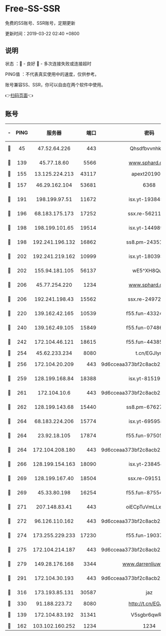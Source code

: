 # Free-SS-SSR

免费的SS账号、SSR账号，定期更新

更新时间：2019-03-22 02:40 +0800

## 说明

状态     ：🙂 - 良好 🙁 - 多次连接失败或连接超时

PING值   ：不代表真实使用中的速度，仅供参考。

账号兼容SS、SSR，你可以自由在两个软件中使用。

👉[扫码页面](https://liesauer.github.io/Free-SS-SSR/)👈

## 账号

|-|PING|服务器|端口|密码|加密方式|区域|
|:----:|:----:|:-----:|-----:|:----:|:----:|:----:|
|🙂|45|47.52.64.226|443|Qhsdfbvvnhkm1|aes-256-cfb|HK|
|🙂|139|45.77.18.60|5566|www.sphard.com|aes-256-cfb|JP|
|🙂|155|13.125.224.213|43117|apext2019005|chacha20|KR|
|🙂|157|46.29.162.104|53681|6368|aes-256-ctr|RU|
|🙂|191|198.199.97.51|11672|isx.yt-19384515|aes-256-cfb|US|
|🙂|196|68.183.175.173|17252|ssx.re-56211107|aes-256-cfb|US|
|🙂|198|198.199.101.65|19514|isx.yt-14498993|aes-256-cfb|US|
|🙂|198|192.241.196.132|16862|ss8.pm-24351736|aes-256-cfb|US|
|🙂|202|192.241.219.162|10999|isx.yt-18039327|aes-256-cfb|US|
|🙂|202|155.94.181.105|56137|wE5^XH8Quw|aes-256-cfb|US|
|🙂|206|45.77.254.220|1234|www.sphard.com|aes-256-cfb|SG|
|🙂|206|192.241.198.43|15562|ssx.re-24972018|aes-256-cfb|US|
|🙂|220|139.162.42.165|10539|f55.fun-43324976|aes-256-cfb|SG|
|🙂|240|139.162.49.105|15849|f55.fun-07486804|aes-256-cfb|SG|
|🙂|242|172.104.46.121|18615|f55.fun-44385578|aes-256-cfb|SG|
|🙂|254|45.62.233.234|8080|t.cn/EGJIyrl|rc4-md5|CA|
|🙂|256|172.104.20.209|443|9d6cceaa373bf2c8acb22e60b6a58be6|aes-256-cfb|US|
|🙂|259|128.199.168.84|18388|isx.yt-81519185|aes-256-cfb|SG|
|🙂|261|172.104.10.6|443|9d6cceaa373bf2c8acb22e60b6a58be6|aes-256-cfb|US|
|🙂|262|128.199.143.68|15440|ss8.pm-67627124|aes-256-cfb|SG|
|🙂|264|68.183.224.206|15774|isx.yt-69595810|aes-256-cfb|SG|
|🙂|264|23.92.18.105|17874|f55.fun-97505102|aes-256-cfb|US|
|🙂|264|172.104.208.180|443|9d6cceaa373bf2c8acb22e60b6a58be6|aes-256-cfb|US|
|🙂|266|128.199.154.163|18090|isx.yt-23845472|aes-256-cfb|SG|
|🙂|269|128.199.167.40|18504|ssx.re-09151309|aes-256-cfb|SG|
|🙂|269|45.33.80.198|16254|f55.fun-87554546|aes-256-cfb|US|
|🙂|271|207.148.83.41|443|oiECpTuVmLLxk4Ts|aes-256-cfb|AU|
|🙂|272|96.126.110.162|443|9d6cceaa373bf2c8acb22e60b6a58be6|aes-256-cfb|US|
|🙂|274|173.255.229.233|17230|f55.fun-19037951|aes-256-cfb|US|
|🙂|275|172.104.214.187|443|9d6cceaa373bf2c8acb22e60b6a58be6|aes-256-cfb|US|
|🙂|279|149.28.176.168|3344|www.darrenliuwei.com|aes-256-cfb|AU|
|🙂|291|172.104.30.193|443|9d6cceaa373bf2c8acb22e60b6a58be6|aes-256-cfb|US|
|🙂|316|173.193.85.131|30587|jaz|aes-256-cfb|US|
|🙂|330|91.188.223.72|8080|http://t.cn/EGJIyrl|rc4-md5|RU|
|🙂|139|172.104.83.192|31341|V5sgbr6qwRg1|aes-256-cfb|JP|
|🙂|162|103.102.160.252|1234|1234|rc4-md5|JP|
